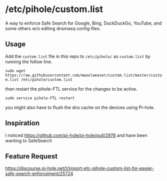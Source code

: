# /etc/pihole/custom.list
A way to enforce Safe Search for Google, Bing, DuckDuckGo, YouTube, and some others w/o editing dnsmasq config files.


## Usage
Add the `custom.list` file in this repo to `/etc/pihole/` as `custom.list` by running the follow line.

`sudo wget https://raw.githubusercontent.com/mwoolweaver/custom.list/master/custom.list /etc/pihole/custom.list`

then restart the pihole-FTL service for the changes to be active.

`sudo service pihole-FTL restart`

you might also have to flush the dns cache on the devices using Pi-hole.

## Inspiration 

I noticed <https://github.com/pi-hole/pi-hole/pull/2978> and have been wanting to SafeSearch 


## Feature Request

<https://discourse.pi-hole.net/t/import-etc-pihole-custom-list-for-easier-safe-search-enforcement/25724>

